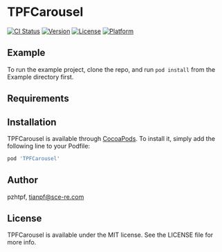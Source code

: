 # TPFCarousel

[![CI Status](https://img.shields.io/travis/pzhtpf/TPFCarousel.svg?style=flat)](https://travis-ci.org/pzhtpf/TPFCarousel)
[![Version](https://img.shields.io/cocoapods/v/TPFCarousel.svg?style=flat)](https://cocoapods.org/pods/TPFCarousel)
[![License](https://img.shields.io/cocoapods/l/TPFCarousel.svg?style=flat)](https://cocoapods.org/pods/TPFCarousel)
[![Platform](https://img.shields.io/cocoapods/p/TPFCarousel.svg?style=flat)](https://cocoapods.org/pods/TPFCarousel)

## Example

To run the example project, clone the repo, and run `pod install` from the Example directory first.

## Requirements

## Installation

TPFCarousel is available through [CocoaPods](https://cocoapods.org). To install
it, simply add the following line to your Podfile:

```ruby
pod 'TPFCarousel'
```

## Author

pzhtpf, tianpf@sce-re.com

## License

TPFCarousel is available under the MIT license. See the LICENSE file for more info.
